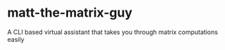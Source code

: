 # matt-the-matrix-guy
A CLI based virtual assistant that takes you through matrix computations easily
